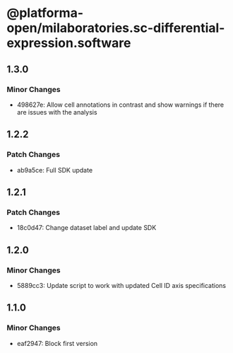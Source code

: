 # @platforma-open/milaboratories.sc-differential-expression.software

## 1.3.0

### Minor Changes

- 498627e: Allow cell annotations in contrast and show warnings if there are issues with the analysis

## 1.2.2

### Patch Changes

- ab9a5ce: Full SDK update

## 1.2.1

### Patch Changes

- 18c0d47: Change dataset label and update SDK

## 1.2.0

### Minor Changes

- 5889cc3: Update script to work with updated Cell ID axis specifications

## 1.1.0

### Minor Changes

- eaf2947: Block first version
